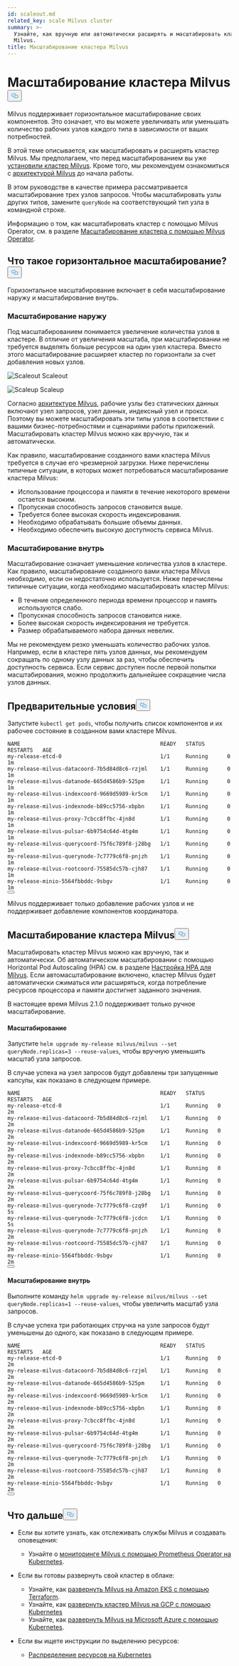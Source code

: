 ```yaml
---
id: scaleout.md
related_key: scale Milvus cluster
summary: >-
  Узнайте, как вручную или автоматически расширять и масштабировать кластер
  Milvus.
title: Масштабирование кластера Milvus
---
```

<h1 id="Scale-a-Milvus-Cluster" class="common-anchor-header">Масштабирование кластера Milvus<button data-href="#Scale-a-Milvus-Cluster" class="anchor-icon" translate="no">
      <svg translate="no"
        aria-hidden="true"
        focusable="false"
        height="20"
        version="1.1"
        viewBox="0 0 16 16"
        width="16"
      >
        <path
          fill="#0092E4"
          fill-rule="evenodd"
          d="M4 9h1v1H4c-1.5 0-3-1.69-3-3.5S2.55 3 4 3h4c1.45 0 3 1.69 3 3.5 0 1.41-.91 2.72-2 3.25V8.59c.58-.45 1-1.27 1-2.09C10 5.22 8.98 4 8 4H4c-.98 0-2 1.22-2 2.5S3 9 4 9zm9-3h-1v1h1c1 0 2 1.22 2 2.5S13.98 12 13 12H9c-.98 0-2-1.22-2-2.5 0-.83.42-1.64 1-2.09V6.25c-1.09.53-2 1.84-2 3.25C6 11.31 7.55 13 9 13h4c1.45 0 3-1.69 3-3.5S14.5 6 13 6z"
        ></path>
      </svg>
    </button></h1><p>Milvus поддерживает горизонтальное масштабирование своих компонентов. Это означает, что вы можете увеличивать или уменьшать количество рабочих узлов каждого типа в зависимости от ваших потребностей.</p>
<p>В этой теме описывается, как масштабировать и расширять кластер Milvus. Мы предполагаем, что перед масштабированием вы уже <a href="/docs/ru/install_cluster-helm.md">установили кластер Milvus</a>. Кроме того, мы рекомендуем ознакомиться с <a href="/docs/ru/architecture_overview.md">архитектурой Milvus</a> до начала работы.</p>
<p>В этом руководстве в качестве примера рассматривается масштабирование трех узлов запросов. Чтобы масштабировать узлы других типов, замените <code translate="no">queryNode</code> на соответствующий тип узла в командной строке.</p>
<div class="alert note">
<p>Информацию о том, как масштабировать кластер с помощью Milvus Operator, см. в разделе <a href="https://github.com/zilliztech/milvus-operator/blob/main/docs/administration/scale-a-milvus-cluster.md">Масштабирование кластера с помощью Milvus Operator</a>.</p>
</div>
<h2 id="What-is-horizontal-scaling" class="common-anchor-header">Что такое горизонтальное масштабирование?<button data-href="#What-is-horizontal-scaling" class="anchor-icon" translate="no">
      <svg translate="no"
        aria-hidden="true"
        focusable="false"
        height="20"
        version="1.1"
        viewBox="0 0 16 16"
        width="16"
      >
        <path
          fill="#0092E4"
          fill-rule="evenodd"
          d="M4 9h1v1H4c-1.5 0-3-1.69-3-3.5S2.55 3 4 3h4c1.45 0 3 1.69 3 3.5 0 1.41-.91 2.72-2 3.25V8.59c.58-.45 1-1.27 1-2.09C10 5.22 8.98 4 8 4H4c-.98 0-2 1.22-2 2.5S3 9 4 9zm9-3h-1v1h1c1 0 2 1.22 2 2.5S13.98 12 13 12H9c-.98 0-2-1.22-2-2.5 0-.83.42-1.64 1-2.09V6.25c-1.09.53-2 1.84-2 3.25C6 11.31 7.55 13 9 13h4c1.45 0 3-1.69 3-3.5S14.5 6 13 6z"
        ></path>
      </svg>
    </button></h2><p>Горизонтальное масштабирование включает в себя масштабирование наружу и масштабирование внутрь.</p>
<h3 id="Scaling-out" class="common-anchor-header">Масштабирование наружу</h3><p>Под масштабированием понимается увеличение количества узлов в кластере. В отличие от увеличения масштаба, при масштабировании не требуется выделять больше ресурсов на один узел кластера. Вместо этого масштабирование расширяет кластер по горизонтали за счет добавления новых узлов.</p>
<p>
  
   <span class="img-wrapper"> <img translate="no" src="/docs/v2.5.x/assets/scale_out.jpg" alt="Scaleout" class="doc-image" id="scaleout" />
   </span> <span class="img-wrapper"> <span>Scaleout</span> </span></p>
<p>
  
   <span class="img-wrapper"> <img translate="no" src="/docs/v2.5.x/assets/scale_up.jpg" alt="Scaleup" class="doc-image" id="scaleup" />
   </span> <span class="img-wrapper"> <span>Scaleup</span> </span></p>
<p>Согласно <a href="/docs/ru/architecture_overview.md">архитектуре Milvus</a>, рабочие узлы без статических данных включают узел запросов, узел данных, индексный узел и прокси. Поэтому вы можете масштабировать эти типы узлов в соответствии с вашими бизнес-потребностями и сценариями работы приложений. Масштабировать кластер Milvus можно как вручную, так и автоматически.</p>
<p>Как правило, масштабирование созданного вами кластера Milvus требуется в случае его чрезмерной загрузки. Ниже перечислены типичные ситуации, в которых может потребоваться масштабирование кластера Milvus:</p>
<ul>
<li>Использование процессора и памяти в течение некоторого времени остается высоким.</li>
<li>Пропускная способность запросов становится выше.</li>
<li>Требуется более высокая скорость индексирования.</li>
<li>Необходимо обрабатывать большие объемы данных.</li>
<li>Необходимо обеспечить высокую доступность сервиса Milvus.</li>
</ul>
<h3 id="Scaling-in" class="common-anchor-header">Масштабирование внутрь</h3><p>Масштабирование означает уменьшение количества узлов в кластере. Как правило, масштабирование созданного вами кластера Milvus необходимо, если он недостаточно используется. Ниже перечислены типичные ситуации, когда необходимо масштабировать кластер Milvus:</p>
<ul>
<li>В течение определенного периода времени процессор и память используются слабо.</li>
<li>Пропускная способность запросов становится ниже.</li>
<li>Более высокая скорость индексирования не требуется.</li>
<li>Размер обрабатываемого набора данных невелик.</li>
</ul>
<div class="alert note">
Мы не рекомендуем резко уменьшать количество рабочих узлов. Например, если в кластере пять узлов данных, мы рекомендуем сокращать по одному узлу данных за раз, чтобы обеспечить доступность сервиса. Если сервис доступен после первой попытки масштабирования, можно продолжить дальнейшее сокращение числа узлов данных.</div>
<h2 id="Prerequisites" class="common-anchor-header">Предварительные условия<button data-href="#Prerequisites" class="anchor-icon" translate="no">
      <svg translate="no"
        aria-hidden="true"
        focusable="false"
        height="20"
        version="1.1"
        viewBox="0 0 16 16"
        width="16"
      >
        <path
          fill="#0092E4"
          fill-rule="evenodd"
          d="M4 9h1v1H4c-1.5 0-3-1.69-3-3.5S2.55 3 4 3h4c1.45 0 3 1.69 3 3.5 0 1.41-.91 2.72-2 3.25V8.59c.58-.45 1-1.27 1-2.09C10 5.22 8.98 4 8 4H4c-.98 0-2 1.22-2 2.5S3 9 4 9zm9-3h-1v1h1c1 0 2 1.22 2 2.5S13.98 12 13 12H9c-.98 0-2-1.22-2-2.5 0-.83.42-1.64 1-2.09V6.25c-1.09.53-2 1.84-2 3.25C6 11.31 7.55 13 9 13h4c1.45 0 3-1.69 3-3.5S14.5 6 13 6z"
        ></path>
      </svg>
    </button></h2><p>Запустите <code translate="no">kubectl get pods</code>, чтобы получить список компонентов и их рабочее состояние в созданном вами кластере Milvus.</p>
<pre><code translate="no">NAME                                            READY   STATUS       RESTARTS   AGE
my-release-etcd-0                               1/1     Running      0          1m
my-release-milvus-datacoord-7b5d84d8c6-rzjml    1/1     Running      0          1m
my-release-milvus-datanode-665d4586b9-525pm     1/1     Running      0          1m
my-release-milvus-indexcoord-9669d5989-kr5cm    1/1     Running      0          1m
my-release-milvus-indexnode-b89cc5756-xbpbn     1/1     Running      0          1m
my-release-milvus-proxy-7cbcc8ffbc-4jn8d        1/1     Running      0          1m
my-release-milvus-pulsar-6b9754c64d-4tg4m       1/1     Running      0          1m
my-release-milvus-querycoord-75f6c789f8-j28bg   1/1     Running      0          1m
my-release-milvus-querynode-7c7779c6f8-pnjzh    1/1     Running      0          1m
my-release-milvus-rootcoord-75585dc57b-cjh87    1/1     Running      0          1m
my-release-minio-5564fbbddc-9sbgv               1/1     Running      0          1m 
<button class="copy-code-btn"></button></code></pre>
<div class="alert note">
Milvus поддерживает только добавление рабочих узлов и не поддерживает добавление компонентов координатора.</div>
<h2 id="Scale-a-Milvus-cluster" class="common-anchor-header">Масштабирование кластера Milvus<button data-href="#Scale-a-Milvus-cluster" class="anchor-icon" translate="no">
      <svg translate="no"
        aria-hidden="true"
        focusable="false"
        height="20"
        version="1.1"
        viewBox="0 0 16 16"
        width="16"
      >
        <path
          fill="#0092E4"
          fill-rule="evenodd"
          d="M4 9h1v1H4c-1.5 0-3-1.69-3-3.5S2.55 3 4 3h4c1.45 0 3 1.69 3 3.5 0 1.41-.91 2.72-2 3.25V8.59c.58-.45 1-1.27 1-2.09C10 5.22 8.98 4 8 4H4c-.98 0-2 1.22-2 2.5S3 9 4 9zm9-3h-1v1h1c1 0 2 1.22 2 2.5S13.98 12 13 12H9c-.98 0-2-1.22-2-2.5 0-.83.42-1.64 1-2.09V6.25c-1.09.53-2 1.84-2 3.25C6 11.31 7.55 13 9 13h4c1.45 0 3-1.69 3-3.5S14.5 6 13 6z"
        ></path>
      </svg>
    </button></h2><p>Масштабировать кластер Milvus можно как вручную, так и автоматически. Об автоматическом масштабировании с помощью Horizontal Pod Autoscaling (HPA) см. в разделе <a href="/docs/ru/hpa.md">Настройка HPA для Milvus</a>. Если автомасштабирование включено, кластер Milvus будет автоматически сжиматься или расширяться, когда потребление ресурсов процессора и памяти достигнет заданного значения.</p>
<p>В настоящее время Milvus 2.1.0 поддерживает только ручное масштабирование.</p>
<h4 id="Scaling-out" class="common-anchor-header">Масштабирование</h4><p>Запустите <code translate="no">helm upgrade my-release milvus/milvus --set queryNode.replicas=3 --reuse-values</code>, чтобы вручную уменьшить масштаб узла запросов.</p>
<p>В случае успеха на узел запросов будут добавлены три запущенные капсулы, как показано в следующем примере.</p>
<pre><code translate="no">NAME                                            READY   STATUS    RESTARTS   AGE
my-release-etcd-0                               1/1     Running   0          2m
my-release-milvus-datacoord-7b5d84d8c6-rzjml    1/1     Running   0          2m
my-release-milvus-datanode-665d4586b9-525pm     1/1     Running   0          2m
my-release-milvus-indexcoord-9669d5989-kr5cm    1/1     Running   0          2m
my-release-milvus-indexnode-b89cc5756-xbpbn     1/1     Running   0          2m
my-release-milvus-proxy-7cbcc8ffbc-4jn8d        1/1     Running   0          2m
my-release-milvus-pulsar-6b9754c64d-4tg4m       1/1     Running   0          2m
my-release-milvus-querycoord-75f6c789f8-j28bg   1/1     Running   0          2m
my-release-milvus-querynode-7c7779c6f8-czq9f    1/1     Running   0          5s
my-release-milvus-querynode-7c7779c6f8-jcdcn    1/1     Running   0          5s
my-release-milvus-querynode-7c7779c6f8-pnjzh    1/1     Running   0          2m
my-release-milvus-rootcoord-75585dc57b-cjh87    1/1     Running   0          2m
my-release-minio-5564fbbddc-9sbgv               1/1     Running   0          2m
<button class="copy-code-btn"></button></code></pre>
<h4 id="Scaling-in" class="common-anchor-header">Масштабирование внутрь</h4><p>Выполните команду <code translate="no">helm upgrade my-release milvus/milvus --set queryNode.replicas=1 --reuse-values</code>, чтобы увеличить масштаб узла запросов.</p>
<p>В случае успеха три работающих стручка на узле запросов будут уменьшены до одного, как показано в следующем примере.</p>
<pre><code translate="no">NAME                                            READY   STATUS    RESTARTS   AGE
my-release-etcd-0                               1/1     Running   0          2m
my-release-milvus-datacoord-7b5d84d8c6-rzjml    1/1     Running   0          2m
my-release-milvus-datanode-665d4586b9-525pm     1/1     Running   0          2m
my-release-milvus-indexcoord-9669d5989-kr5cm    1/1     Running   0          2m
my-release-milvus-indexnode-b89cc5756-xbpbn     1/1     Running   0          2m
my-release-milvus-proxy-7cbcc8ffbc-4jn8d        1/1     Running   0          2m
my-release-milvus-pulsar-6b9754c64d-4tg4m       1/1     Running   0          2m
my-release-milvus-querycoord-75f6c789f8-j28bg   1/1     Running   0          2m
my-release-milvus-querynode-7c7779c6f8-pnjzh    1/1     Running   0          2m
my-release-milvus-rootcoord-75585dc57b-cjh87    1/1     Running   0          2m
my-release-minio-5564fbbddc-9sbgv               1/1     Running   0          2m
<button class="copy-code-btn"></button></code></pre>
<h2 id="Whats-next" class="common-anchor-header">Что дальше<button data-href="#Whats-next" class="anchor-icon" translate="no">
      <svg translate="no"
        aria-hidden="true"
        focusable="false"
        height="20"
        version="1.1"
        viewBox="0 0 16 16"
        width="16"
      >
        <path
          fill="#0092E4"
          fill-rule="evenodd"
          d="M4 9h1v1H4c-1.5 0-3-1.69-3-3.5S2.55 3 4 3h4c1.45 0 3 1.69 3 3.5 0 1.41-.91 2.72-2 3.25V8.59c.58-.45 1-1.27 1-2.09C10 5.22 8.98 4 8 4H4c-.98 0-2 1.22-2 2.5S3 9 4 9zm9-3h-1v1h1c1 0 2 1.22 2 2.5S13.98 12 13 12H9c-.98 0-2-1.22-2-2.5 0-.83.42-1.64 1-2.09V6.25c-1.09.53-2 1.84-2 3.25C6 11.31 7.55 13 9 13h4c1.45 0 3-1.69 3-3.5S14.5 6 13 6z"
        ></path>
      </svg>
    </button></h2><ul>
<li><p>Если вы хотите узнать, как отслеживать службы Milvus и создавать оповещения:</p>
<ul>
<li>Узнайте о <a href="/docs/ru/monitor.md">мониторинге Milvus с помощью Prometheus Operator на Kubernetes</a>.</li>
</ul></li>
<li><p>Если вы готовы развернуть свой кластер в облаке:</p>
<ul>
<li>Узнайте, как <a href="/docs/ru/eks.md">развернуть Milvus на Amazon EKS с помощью Terraform</a>.</li>
<li>Узнайте, как <a href="/docs/ru/gcp.md">развернуть кластер Milvus на GCP с помощью Kubernetes</a></li>
<li>Узнайте, как <a href="/docs/ru/azure.md">развернуть Milvus на Microsoft Azure с помощью Kubernetes</a>.</li>
</ul></li>
<li><p>Если вы ищете инструкции по выделению ресурсов:</p>
<ul>
<li><a href="/docs/ru/allocate.md#standalone">Распределение ресурсов на Kubernetes</a></li>
</ul></li>
</ul>
